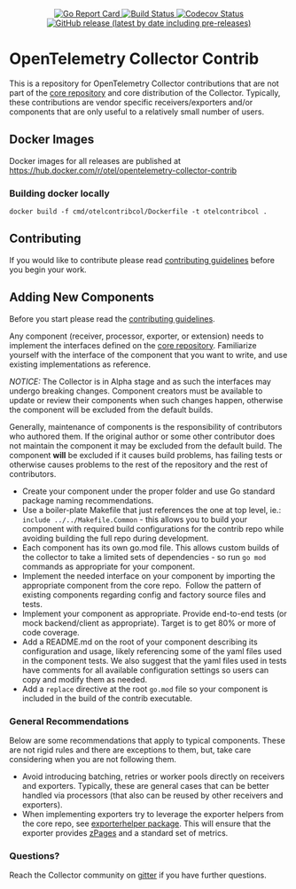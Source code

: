 <p align="center">
  <a href="https://goreportcard.com/report/github.com/open-telemetry/opentelemetry-collector-contrib">
    <img alt="Go Report Card" src="https://goreportcard.com/badge/github.com/open-telemetry/opentelemetry-collector-contrib?style=for-the-badge">
  </a>
  <a href="https://circleci.com/gh/open-telemetry/opentelemetry-collector-contrib">
    <img alt="Build Status" src="https://img.shields.io/circleci/build/github/open-telemetry/opentelemetry-collector-contrib?style=for-the-badge">
  </a>
  <a href="https://codecov.io/gh/open-telemetry/opentelemetry-collector-contrib/branch/master/">
    <img alt="Codecov Status" src="https://img.shields.io/codecov/c/github/open-telemetry/opentelemetry-collector-contrib?style=for-the-badge">
  </a>
  <a href="releases">
    <img alt="GitHub release (latest by date including pre-releases)" src="https://img.shields.io/github/v/release/open-telemetry/opentelemetry-collector-contrib?include_prereleases&style=for-the-badge">
  </a>
</p>

# OpenTelemetry Collector Contrib
This is a repository for OpenTelemetry Collector contributions that are not part of the
[core repository](https://github.com/open-telemetry/opentelemetry-collector) and
core distribution of the Collector. Typically, these contributions are vendor
specific receivers/exporters and/or components that are only
useful to a relatively small number of users. 

## Docker Images
Docker images for all releases are published at https://hub.docker.com/r/otel/opentelemetry-collector-contrib

### Building docker locally

```
docker build -f cmd/otelcontribcol/Dockerfile -t otelcontribcol .
```

## Contributing
If you would like to contribute please read [contributing guidelines](https://github.com/open-telemetry/opentelemetry-collector/blob/master/CONTRIBUTING.md)
before you begin your work.

## Adding New Components
Before you start please read the [contributing guidelines](https://github.com/open-telemetry/opentelemetry-collector/blob/master/CONTRIBUTING.md).

Any component (receiver, processor, exporter, or extension) needs to implement 
the interfaces defined on the [core repository](https://github.com/open-telemetry/opentelemetry-collector).
Familiarize yourself with the interface of the component that you want to write,
and use existing implementations as reference.

*NOTICE:* The Collector is in Alpha stage and as such the interfaces may undergo
breaking changes. Component creators must be available to update or review
their components when such changes happen, otherwise the component will be excluded
from the default builds.

Generally, maintenance of components is the responsibility of contributors who
authored them. If the original author or some other contributor does not maintain
the component it may be excluded from the default build. The component **will** be
excluded if it causes build problems, has failing tests or otherwise causes problems
to the rest of the repository and the rest of contributors.

- Create your component under the proper folder and use
Go standard package naming recommendations.
- Use a boiler-plate Makefile that just references the one at top level, 
ie.: `include ../../Makefile.Common` - this allows you to build your component
with required build configurations for the contrib repo while avoiding building
the full repo during development.
- Each component has its own go.mod file. This allows custom builds of the
collector to take a limited sets of dependencies - so run `go mod` commands as 
appropriate for your component.
- Implement the needed interface on your component by importing the appropriate
component from the core repo.  Follow the pattern of existing components regarding
config and factory source files and tests. 
- Implement your component as appropriate. Provide end-to-end tests (or mock 
backend/client as appropriate). Target is to get 80% or more of code coverage.
- Add a README.md on the root of your component describing its configuration 
and usage, likely referencing some of the yaml files used in the component tests.
We also suggest that the yaml files used in tests have comments for all available
configuration settings so users can copy and modify them as needed.
- Add a `replace` directive at the root `go.mod` file so your component is included
in the build of the contrib executable. 

### General Recommendations
Below are some recommendations that apply to typical components. These are not rigid
rules and there are exceptions to them, but, take care considering when you are 
not following them.

- Avoid introducing batching, retries or worker pools directly on receivers and
exporters. Typically, these are general cases that can be better handled via
processors (that also can be reused by other receivers and exporters).
- When implementing exporters try to leverage the exporter helpers from the core
repo, see [exporterhelper package](https://github.com/open-telemetry/opentelemetry-collector/tree/master/exporter/exporterhelper).
This will ensure that the exporter provides [zPages](https://opencensus.io/zpages/)
and a standard set of metrics.

### Questions?
Reach the Collector community on [gitter](https://gitter.im/open-telemetry/opentelemetry-service)
if you have further questions.
